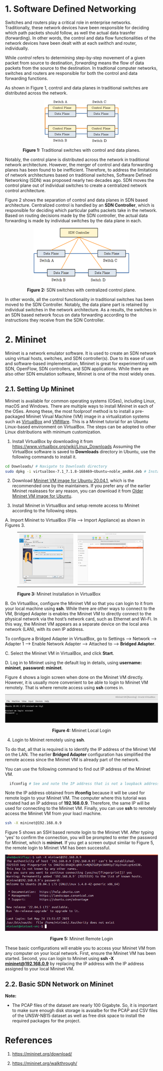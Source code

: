 # 1. Software Defined Networking
Switches and routers play a critical role in enterprise networks. Traditionally, these network devices have been responsible for deciding which path packets should follow, as well the actual data trasnfer (forwarding). In other words, the control and data flow functionalities of the network devices have been dealt with at each swithch and router, individually. 

While *control* refers to determining step-by-step movement of a given packet from source to destination, *forwarding* means the flow of data packets from the source to the destination. In tradtional computer networks, switches and routers are responsible for both the control and data forwarding functions. 

As shown in Figure 1, control and data planes in traditional switches are distributed across the network.
<p align="center">
  <img src="figures/traditional_switch.png" width="247" height="140"/>
</p>
<p align="center"><strong>Figure 1:</strong> Traditional switches with control and data planes.</p>


Notably, the control plane is distributed across the network in traditional network architecture. However, the merger of control and data forwarding planes has been found to be inefficient. Therefore, to address the limitations of network architectures based on traditional switches, Software Defined Networking (SDN) was proposed nearly two decades ago. SDN moves the control plane out of individual switches to create a centralized network control architecture. 

Figure 2 shows the separation of control and data planes in SDN based architecture. Centralized control is handled by an **SDN Controller**, which is responsible for deciding which particular paths packets take in the network. Based on routing decisions made by the SDN controller, the actual data forwarding is made by individual switches by the data plane in each.

<p align="center">
  <img src="figures/sdn_switch.png" width="317.5" height="180"/>
</p>
<p align="center"><strong>Figure 2:</strong> SDN switches with centralized control plane.</p>

In other words, all the control functionality in traditional switches has been moved to the SDN Controller. Notably, the data plane part is retained by individual switches in the network architecture. As a results, the switches in an SDN based network focus on data forwarding according to the instructions they receive from the SDN Controller.


# 2. Mininet
Mininet is a network emulator software. It is used to create an SDN network using virtual hosts, switches, and SDN controller(s). Due to its ease of use and software-based implementation, Mininet is great for experimenting with SDN, OpenFlow, SDN controllers, and SDN applications. While there are also other SDN emulation software, Mininet is one of the most widely ones.

## 2.1. Setting Up Mininet
Mininet is available for common operating systems (OSes), including Linux, macOS and Windows. There are multiple ways to install Mininet in each of the OSes. Among these, the most foolproof method is to install a pre-packaged Mininet Virual Machine (VM) image in a virtualization systems such as [VirtualBox](https://www.virtualbox.org/) and [VMWare](https://www.vmware.com/). This is a Mininet tutorial for an Ubuntu Linux-based environment on VirtualBox. The steps can be adopted to other Linux distributions with minimum customization.

1. Install VirtualBox by downloading it from https://www.virtualbox.org/wiki/Linux_Downloads
Assuming the VirtualBox software is saved to **Downloads** directory in Ubuntu, use the following commands to install it.
  ```bash
  cd Downloads/ # Navigate to Downloads directory
  sudo dpkg -i virtualbox-7.1_7.1.8-168469~Ubuntu~noble_amd64.deb # Install VirtualBox VM
  ```

2. Download [Mininet VM image for Ubuntu 20.04.1](https://github.com/mininet/mininet/releases/download/2.3.0/mininet-2.3.0-210211-ubuntu-20.04.1-legacy-server-amd64-ovf.zip), which is the recommended one by the maintainers.
If you prefer any of the earlier Mininet realeases for any reason, you can download it from [Older Mininet VM image for Ubuntu](https://github.com/mininet/mininet/releases/).

3. Install Mininet in VirtualBox and setup remote access to Mininet according to the following steps.
 
 A. Import Mininet to VirtualBox (File --> Import Appliance) as shown in Figures 3. 
<figure>
<table>
  <tr>
    <td>
      <img src="figures/mininet_import_appliance_1.png"/><br>
    </td>
    <td>
      <img src="figures/mininet_import_appliance_2.png"/><br>
    </td>
  </tr>
</table>
<figcaption><strong>Figure 3: </strong> Mininet Installation in VirtualBox </figcaption>
</figure>

 B. On VirtualBox, configure the Mininet VM so that you can login to it from your local machine using **ssh**.
 While there are other ways to connect to the VM, Bridged Adapter is enables the Mininet VM to directly connect to the physical network via the host’s network card, such as Ethernet and Wi-Fi. In this way, the Mininet VM appears as a separate device on the local area network (LAN), with its own IP address.
 
 To configure a Bridged Adapter in VirtualBox, go to Settings --> Network --> Adapter 1 --> Enable Network Adapter --> Attached to --> **Bridged Adapter**.

 C. Select the Mininet VM in VirtualBox, and click **Start**.

 D. Log in to Mininet using the default log in details, using **username: mininet**, **password: mininet**. 
 
 Figure 4 shows a login screen when done on the Mininet VM directly. However, it is usually more convenient to be able to login to Mininet VM remotely. That is where remote access using **ssh** comes in.
<p align="center">
  <img src="figures/mininet_login.png"/>
</p>
<p align="center"><strong>Figure 4:</strong> Mininet Local Login</p>

4. Login to Mininet remotely using **ssh**.

To do that, all that is required is to identify the IP address of the Mininet VM on the LAN. The earlier **Bridged Adapter** configuration has simplified the remote access since the Mininet VM is already part of the network.

You can use the following command to find out IP address of the Mininet VM.
```bash
  ifconfig # See and note the IP address that is not a loopback address.
  ```
Note the IP address obtained from **ifconfig** because it will be used for remote login to your Mininet VM. The computer where this tutorial was created had an IP address of **192.168.0.9**. Therefore, the same IP will be used for connecting to the Mininet VM. 
Finally, you can use **ssh** to remotely access the Mininet VM from your loacl machine.
  ```bash
  ssh -X mininet@192.168.0.9
  ```

Figure 5 shows an SSH based remote login to the Mininet VM. After typing 'yes' to confirm the connection, you will be prompted to enter the password for Mininet, which is **mininet**. If you get a screen output similar to Figure 5, the remote login to Mininet VM has been successful.
<p align="center">
  <img src="figures/Mininet_ssh_login.png"/>
</p>
<p align="center"><strong>Figure 5:</strong> Mininet Remote Login</p>

These basic configurations will enable you to access your Mininet VM from any computer on your local network. First, ensure the Mininet VM has been started. Second, you can login to Mininet using **ssh -X mininet@192.168.0.9** by replacing the IP address with the IP address assigned to your local Mininet VM.

## 2.2. Basic SDN Network on Mininet

**Note:**
<!--
+ At the time of writing this document, ...
-->
+ The PCAP files of the dataset are nearly 100 Gigabyte. So, it is important to make sure enough disk storage is avaialbe for the PCAP and CSV files of the UNSW-NB15 dataset as well as free disk space to install the required packages for the project.



# References
1. https://mininet.org/download/

2. https://mininet.org/walkthrough/
